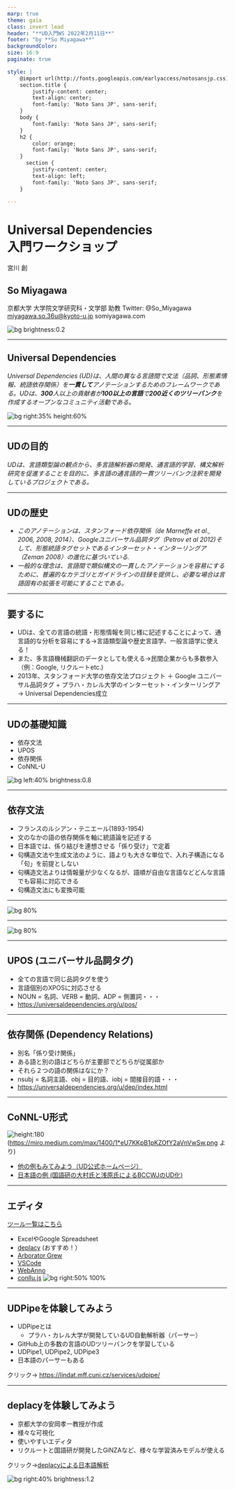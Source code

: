 ```yaml
---
marp: true
theme: gaia
class: invert lead
header: "**UD入門WS 2022年2月11日**"
footer: "by **So Miyagawa**"
backgroundColor: 	
size: 16:9
paginate: true

style: |
    @import url(http://fonts.googleapis.com/earlyaccess/notosansjp.css);
    section.title {
        justify-content: center;
        text-align: center;
        font-family: 'Noto Sans JP', sans-serif;
    }
    body {
        font-family: 'Noto Sans JP', sans-serif;
    }
    h2 {
        color: orange;
        font-family: 'Noto Sans JP', sans-serif;
    }
      section {
        justify-content: center;
        text-align: left;
        font-family: 'Noto Sans JP', sans-serif;
    }
    
---
```

<!-- _class: title -->
# Universal Dependencies <br>入門ワークショップ

宮川 創
## So Miyagawa

京都大学 大学院文学研究科・文学部 助教
Twitter: @So_Miyagawa
miyagawa.so.36u@kyoto-u.jp
somiyagawa.com 

<!--
_color: #fffff9
-->
![bg brightness:0.2](https://upload.wikimedia.org/wikipedia/commons/b/b5/Universal_joint.gif)

---

## Universal Dependencies

*Universal Dependencies (UD)は、人間の異なる言語間で文法（品詞、形態素情報、統語依存関係）を**一貫して**アノテーションするためのフレームワークである。UDは、**300**人以上の貢献者が**100以上の言語**で**200近くのツリーバンク**を作成するオープンなコミュニティ活動である。*

![bg right:35% height:60%](https://universaldependencies.org/logos/logo-ud.png)
<!--
_footer: '文章は[UD公式サイト](https://universaldependencies.org/)から翻訳'
-->
---
## UDの目的
*UDは、言語類型論の観点から、多言語解析器の開発、通言語的学習、構文解析研究を促進することを目的に、多言語の通言語的一貫ツリーバンク注釈を開発しているプロジェクトである。*
<!--
_footer: '文章は[UD公式サイト](https://universaldependencies.org/introduction.html)から翻訳
'
-->


---
## UDの歴史
- *このアノテーションは、スタンフォード依存関係（de Marneffe et al., 2006, 2008, 2014）、Googleユニバーサル品詞タグ（Petrov et al 2012)そして、形態統語タグセットであるインターセット・インターリングア（Zeman 2008）の進化に基づいている.*
- *一般的な理念は、言語間で類似構文の一貫したアノテーションを容易にするために、普遍的なカテゴリとガイドラインの目録を提供し、必要な場合は言語固有の拡張を可能にすることである。*
<!--
_footer: '文章は[UD公式サイト](https://universaldependencies.org/introduction.html)から翻訳
'
-->


---
## 要するに

- UDは、全ての言語の統語・形態情報を同じ様に記述することによって、通言語的な分析を容易にする→言語類型論や歴史言語学、一般言語学に使える！
- また、多言語機械翻訳のデータとしても使える→民間企業からも多数参入（例：Google, リクルートetc.)
- 2013年、スタンフォード大学の依存文法プロジェクト ＋ Google ユニバーサル品詞タグ + プラハ・カレル大学のインターセット・インターリングア → Universal Dependencies成立

---
## UDの基礎知識

- 依存文法
- UPOS
- 依存関係
- CoNNL-U

<!--
_footer: 'Photo by Peo Hedin on Unsplash'
-->
![bg left:40% brightness:0.8](https://images.unsplash.com/photo-1595939572262-3666138363af?ixid=MXwxMjA3fDB8MHxwaG90by1wYWdlfHx8fGVufDB8fHw%3D&ixlib=rb-1.2.1&auto=format&fit=crop&w=750&q=80)


---
## 依存文法

- フランスのルシアン・テニエール(1893-1954)
- 文のなかの語の依存関係を軸に統語論を記述する
- 日本語では、係り結びを連想させる「係り受け」で定着
- 句構造文法や生成文法のように、語よりも大きな単位で、入れ子構造になる「句」を前提としない
- 句構造文法よりは情報量が少なくなるが、語順が自由な言語などどんな言語でも容易に対応できる
- 句構造文法にも変換可能


---

![bg 80%](https://upload.wikimedia.org/wikipedia/commons/0/0d/Wearetryingtounderstandthedifference_%282%29.jpg) 
<!--
_footer: 'Image by Tjo3ya on Wikimedia Commons under CC BY-SA 3.0'
-->
---

![bg 80%](https://upload.wikimedia.org/wikipedia/commons/thumb/7/7d/The_house_at_the_end_of_the_street.jpg/640px-The_house_at_the_end_of_the_street.jpg)
<!--
_footer: 'Image by Tjo3ya on Wikimedia Commons under CC BY-SA 3.0'
-->
---

## UPOS (ユニバーサル品詞タグ)
- 全ての言語で同じ品詞タグを使う
- 言語個別のXPOSに対応させる
- NOUN = 名詞、VERB = 動詞、ADP = 側置詞・・・
- https://universaldependencies.org/u/pos/



---
## 依存関係 (Dependency Relations)

- 別名「係り受け関係」
- ある語と別の語はどちらが主要部でどちらが従属部か
- それら２つの語の関係はなにか？
- nsubj = 名詞主語、obj = 目的語、iobj = 間接目的語・・・
- https://universaldependencies.org/u/dep/index.html

---
## CoNNL-U形式

![height:180](https://miro.medium.com/max/1400/1*eU7KKpB1pKZOfY2aVnVwSw.png)
(https://miro.medium.com/max/1400/1*eU7KKpB1pKZOfY2aVnVwSw.png より)

- [他の例もみてみよう（UD公式ホームページ）](https://universaldependencies.org/format.html) 
- [日本語の例 (国語研の大村氏と浅原氏によるBCCWJのUD化)](https://irdb.nii.ac.jp/01129/0001535528)

---

## エディタ
[ツール一覧はこちら](https://universaldependencies.org/tools.html)
- ExcelやGoogle Spreadsheet
- [deplacy](https://github.com/KoichiYasuoka/deplacy) (おすすめ！）
- [Arborator Grew](https://arboratorgrew.elizia.net/)
- [VSCode](https://code.visualstudio.com/)
- [WebAnno](https://webanno.github.io/webanno/)
- [conllu.js](http://spyysalo.github.io/conllu.js/)
![bg right:50% 100%](https://universaldependencies.org/img/conllueditor_tree.png)


---
## UDPipeを体験してみよう

- UDPipeとは
    - プラハ・カレル大学が開発しているUD自動解析器（パーサー）
- GitHub上の多数の言語のUDツリーバンクを学習している
- UDPipe1, UDPipe2, UDPipe3
- 日本語のパーサーもある

クリック→ https://lindat.mff.cuni.cz/services/udpipe/

---

## deplacyを体験してみよう
- 京都大学の安岡孝一教授が作成
- 様々な可視化
- 使いやすいエディタ
- リクルートと国語研が開発したGiNZAなど、様々な学習済みモデルが使える

クリック→[deplacyによる日本語解析](https://colab.research.google.com/github/KoichiYasuoka/deplacy/blob/master/doc/ja.ipynb)


<!--
_footer: 'Photo from https://www.zinbun.kyoto-u.ac.jp/members/private/yasuoka.html'
-->
![bg right:40% brightness:1.2](https://www.zinbun.kyoto-u.ac.jp/images/members/32.YASUOKA-Koichi.jpg)